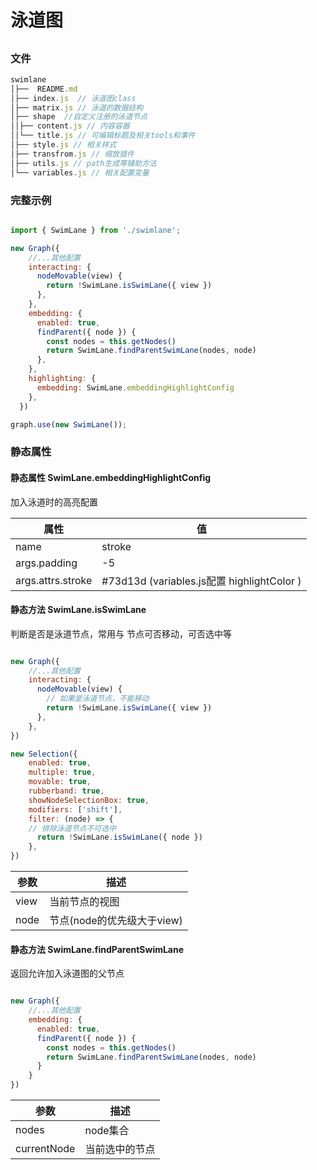 # 泳道图

##

### 文件

```js
swimlane
│├──  README.md
│├── index.js  // 泳道图class 
│├── matrix.js // 泳道的数据结构
│├── shape  //自定义注册的泳道节点
││├── content.js // 内容容器
││└── title.js // 可编辑标题及相关tools和事件
│├── style.js // 相关样式
│├── transfrom.js // 缩放插件
│├── utils.js // path生成等辅助方法
│└── variables.js // 相关配置变量
```

### 完整示例

```js

import { SwimLane } from './swimlane';

new Graph({
    //...其他配置
    interacting: {
      nodeMovable(view) {
        return !SwimLane.isSwimLane({ view })
      },
    },
    embedding: {
      enabled: true,
      findParent({ node }) {
        const nodes = this.getNodes()
        return SwimLane.findParentSwimLane(nodes, node)
      },
    },
    highlighting: {
      embedding: SwimLane.embeddingHighlightConfig
    },
  })

graph.use(new SwimLane());

```

### 静态属性

#### 静态属性 SwimLane.embeddingHighlightConfig

加入泳道时的高亮配置

| 属性 | 值 |
| --- | -- |
| name| stroke  |
| args.padding | -5 |
| args.attrs.stroke | #73d13d (variables.js配置 highlightColor ) |

#### 静态方法 SwimLane.isSwimLane

判断是否是泳道节点，常用与 节点可否移动，可否选中等

```js

new Graph({
    //...其他配置
    interacting: {
      nodeMovable(view) {
        // 如果是泳道节点，不能移动
        return !SwimLane.isSwimLane({ view })
      },
    },
})

new Selection({
    enabled: true,
    multiple: true,
    movable: true,
    rubberband: true,
    showNodeSelectionBox: true,
    modifiers: ['shift'],
    filter: (node) => {
    // 排除泳道节点不可选中
      return !SwimLane.isSwimLane({ node })
    },
})
```

| 参数 | 描述 |
| ------------ | ----------------- |
|  view| 当前节点的视图  |
| node | 节点(node的优先级大于view) |

#### 静态方法 SwimLane.findParentSwimLane

返回允许加入泳道图的父节点

```js

new Graph({
    //...其他配置
    embedding: {
      enabled: true,
      findParent({ node }) {
        const nodes = this.getNodes()
        return SwimLane.findParentSwimLane(nodes, node)
      }
    }
})
```

| 参数 | 描述 |
| ------------ | ----------------- |
| nodes| node集合 |
| currentNode | 当前选中的节点 |
